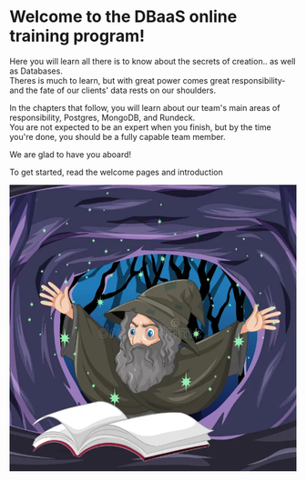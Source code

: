 # Welcome to the DBaaS online training program!

Here you will learn all there is to know about the secrets of creation.. as well as Databases.  
Theres is much to learn, but with great power comes great responsibility- and the fate of our clients' data rests on our shoulders.

In the chapters that follow, you will learn about our team's main areas of responsibility, Postgres, MongoDB, and Rundeck.  
You are not expected to be an expert when you finish, but by the time you're done, you should be a fully capable team member.

We are glad to have you aboard!

To get started, read the welcome pages and introduction

![Wizard](/static/img/wizard.webp)
